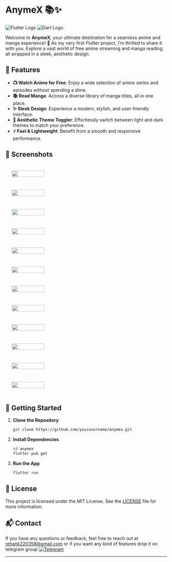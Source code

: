 # **AnymeX** 📚✨

![Flutter Logo](https://img.shields.io/badge/Flutter-007ACC?logo=flutter&logoColor=white) ![Dart Logo](https://img.shields.io/badge/Dart-0175C2?logo=dart&logoColor=white)

Welcome to **AnymeX**, your ultimate destination for a seamless anime and manga experience! 🎉 As my very first Flutter project, I’m thrilled to share it with you. Explore a vast world of free anime streaming and manga reading, all wrapped in a sleek, aesthetic design.

## 🚀 **Features**

- **📺 Watch Anime for Free**: Enjoy a wide selection of anime series and episodes without spending a dime.
- **📚 Read Manga**: Access a diverse library of manga titles, all in one place.
- **✨ Sleek Design**: Experience a modern, stylish, and user-friendly interface.
- **🌙 Aesthetic Theme Toggler**: Effortlessly switch between light and dark themes to match your preference.
- **⚡ Fast & Lightweight**: Benefit from a smooth and responsive performance.

## 📱 **Screenshots**

<div style="display: flex; flex-wrap: wrap; justify-content: space-between;">
    <img src="https://github.com/RyanYuuki/AnymeX/blob/main/github_assets/preview1.jpg" width="45%" style="margin: 20px;" />
    <img src="https://github.com/RyanYuuki/AnymeX/blob/main/github_assets/preview2.jpg" width="45%" style="margin: 20px;" />
    <img src="https://github.com/RyanYuuki/AnymeX/blob/main/github_assets/preview3.jpg" width="45%" style="margin: 20px;" />
    <img src="https://github.com/RyanYuuki/AnymeX/blob/main/github_assets/preview4.jpg" width="45%" style="margin: 20px;" />
    <img src="https://github.com/RyanYuuki/AnymeX/blob/main/github_assets/preview5.jpg" width="45%" style="margin: 20px;" />
    <img src="https://github.com/RyanYuuki/AnymeX/blob/main/github_assets/preview6.jpg" width="45%" style="margin: 20px;" />
    <img src="https://github.com/RyanYuuki/AnymeX/blob/main/github_assets/preview7.jpg" width="45%" style="margin: 20px;" />
    <img src="https://github.com/RyanYuuki/AnymeX/blob/main/github_assets/preview8.jpg" width="45%" style="margin: 20px;" />
    <img src="https://github.com/RyanYuuki/AnymeX/blob/main/github_assets/preview9.jpg" width="45%" style="margin: 20px;" />
    <img src="https://github.com/RyanYuuki/AnymeX/blob/main/github_assets/preview10.jpg" width="45%" style="margin: 20px;" />
    <img src="https://github.com/RyanYuuki/AnymeX/blob/main/github_assets/preview11.jpg" width="45%" style="margin: 20px;" />
    <img src="https://github.com/RyanYuuki/AnymeX/blob/main/github_assets/preview12.jpg" width="45%" style="margin: 20px;" />
</div>




## 🔧 **Getting Started**

1. **Clone the Repository**

   ```bash
   git clone https://github.com/yourusername/anymex.git
   ```

2. **Install Dependencies**

   ```bash
   cd anymex
   flutter pub get
   ```

3. **Run the App**

   ```bash
   flutter run
   ```

## 📜 **License**

This project is licensed under the MIT License. See the [LICENSE](LICENSE) file for more information.

## 📬 **Contact**

If you have any questions or feedback, feel free to reach out at [rehank220358@gmail.com](mailto:rehank220358@gmail.com) or if you want any kind of features drop it on telegram group [![Telegram](https://img.shields.io/badge/Telegram-2CA5E0?style=for-the-badge&logo=telegram&logoColor=white)](https://t.me/+_pfInbBGQ1g0YjQ9)


---
